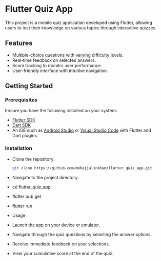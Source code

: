 # Flutter Quiz App

This project is a mobile quiz application developed using Flutter, allowing users to test their knowledge on various topics through interactive quizzes.

## Features

- Multiple-choice questions with varying difficulty levels.
- Real-time feedback on selected answers.
- Score tracking to monitor user performance.
- User-friendly interface with intuitive navigation.

## Getting Started

### Prerequisites

Ensure you have the following installed on your system:

- [Flutter SDK](https://flutter.dev/docs/get-started/install)
- [Dart SDK](https://dart.dev/get-dart)
- An IDE such as [Android Studio](https://developer.android.com/studio) or [Visual Studio Code](https://code.visualstudio.com/) with Flutter and Dart plugins.

### Installation

- Clone the repository:

   ```bash
   git clone https://github.com/mohajjalinkhan/flutter_quiz_app.git
   
- Navigate to the project directory:
- cd flutter_quiz_app
- flutter pub get
- flutter run

- Usage
 - Launch the app on your device or emulator.
 - Navigate through the quiz questions by selecting the answer options.
 - Receive immediate feedback on your selections.
 - View your cumulative score at the end of the quiz.
